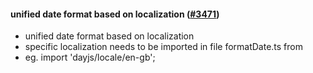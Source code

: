 #### unified date format based on localization ([#3471](https://github.com/shopsys/shopsys/pull/3471))

- unified date format based on localization
- specific localization needs to be imported in file formatDate.ts from
- eg. import 'dayjs/locale/en-gb';

